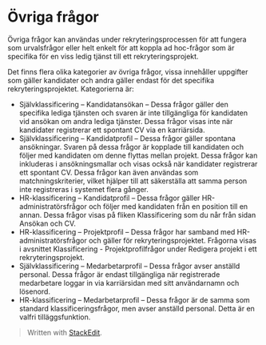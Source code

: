 # Övriga frågor

Övriga frågor kan användas under rekryteringsprocessen för att fungera som urvalsfrågor eller helt enkelt för att koppla ad hoc-frågor som är specifika för en viss ledig tjänst till ett rekryteringsprojekt.

Det finns flera olika kategorier av övriga frågor, vissa innehåller uppgifter som gäller kandidater och andra gäller endast för det specifika rekryteringsprojektet. Kategorierna är:

-   Självklassificering – Kandidatansökan  – Dessa frågor gäller den specifika lediga tjänsten och svaren är inte tillgängliga för kandidaten vid ansökan om andra lediga tjänster. Dessa frågor visas inte när kandidater registrerar ett spontant CV via en karriärsida.
-   Självklassificering – Kandidatprofil  – Dessa frågor gäller spontana ansökningar. Svaren på dessa frågor är kopplade till kandidaten och följer med kandidaten om denne flyttas mellan projekt. Dessa frågor kan inkluderas i ansökningsmallar och visas också när kandidater registrerar ett spontant CV. Dessa frågor kan även användas som matchningskriterier, vilket hjälper till att säkerställa att samma person inte registreras i systemet flera gånger.
-   HR-klassificering – Kandidatprofil  – Dessa frågor gäller HR-administratörsfrågor och följer med kandidaten från en position till en annan. Dessa frågor visas på fliken  Klassificering  som du når från sidan  Ansökan och CV.
-   HR-klassificering – Projektprofil  – Dessa frågor har samband med HR-administratörsfrågor och gäller för rekryteringsprojektet. Frågorna visas i avsnittet Klassificering - Projektprofilfrågor under  Redigera projekt  i ett rekryteringsprojekt.
-   Självklassificering – Medarbetarprofil  – Dessa frågor avser anställd personal. Dessa frågor är endast tillgängliga när registrerade medarbetare loggar in via karriärsidan med sitt användarnamn och lösenord.
-   HR-klassificering – Medarbetarprofil  – Dessa frågor är de samma som standard klassificeringsfrågor, men avser anställd personal. Detta är en valfri tilläggsfunktion.


> Written with [StackEdit](https://stackedit.io/).
<!--stackedit_data:
eyJoaXN0b3J5IjpbLTE1MzM2NjA2OTBdfQ==
-->